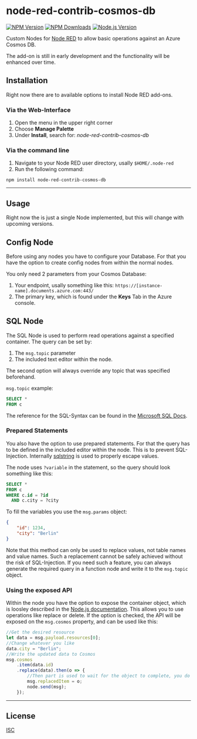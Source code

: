 # node-red-contrib-cosmos-db

[![NPM Version][npm-version-image]][npm-url]
[![NPM Downloads][npm-downloads-image]][npm-url]
[![Node.js Version][node-image]][node-url]

Custom Nodes for [Node RED](https://nodered.org) to allow basic operations
against an Azure Cosmos DB.

The add-on is still in early development and the functionality will be enhanced
over time.

## Installation

Right now there are to available options to install Node RED add-ons.

### Via the Web-Interface

1. Open the menu in the upper right corner
2. Choose **Manage Palette**
3. Under **Install**, search for: *node-red-contrib-cosmos-db*

### Via the command line

1. Navigate to your Node RED user directory, usally `$HOME/.node-red`
2. Run the following command:

```shell
npm install node-red-contrib-cosmos-db
```

---

## Usage

Right now the is just a single Node implemented, but this will change with
upcoming versions.

## Config Node

Before using any nodes you have to configure your Database. For that you have
the option to create config nodes from within the normal nodes.

You only need 2 parameters from your Cosmos Database:

1. Your endpoint, usally something like this:
   `https://[instance-name].documents.azure.com:443/`
2. The primary key, which is found under the **Keys** Tab in the Azure console.

## SQL Node

The SQL Node is used to perform read operations against a specified container.
The query can be set by:

1. The `msg.topic` parameter
2. The included text editor within the node.

The second option will always override any topic that was specified beforehand.

`msg.topic` example:

```sql
SELECT *
FROM c
```

The reference for the SQL-Syntax can be found in the [Microsoft SQL
Docs][microsoft-cosmos-sql-docs].

### Prepared Statements

You also have the option to use prepared statements. For that the query has to
be defined in the included editor within the node. This is to prevent
SQL-Injection. Internally [sqlstring][sqlstring-npmjs] is used to properly escape values.

The node uses `?variable` in the statement, so the query should look something like this:

```sql
SELECT *
FROM c
WHERE c.id = ?id
  AND c.city = ?city
```

To fill the variables you use the `msg.params` object:

```json
{
    "id": 1234,
    "city": "Berlin"
}
```

Note that this method can only be used to replace values, not table names and value names. Such a replacement cannot be safely achieved without the risk of SQL-Injection. If you need such a feature, you can always generate the required query in a function node and write it to the `msg.topic` object.

### Using the exposed API

Within the node you have the option to expose the container object, which is loosley described in the [Node.js documentation][microsoft-cosmos-node-js-docs]. This allows you to use operations like replace or delete. If the option is checked, the API will be exposed on the `msg.cosmos` property, and can be used like this:

```js
//Get the desired resource
let data = msg.payload.resources[0];
//Change whatever you like
data.city = "Berlin";
//Write the updated data to Cosmos
msg.cosmos
    .item(data.id)
    .replace(data).then(o => {
        //Then part is used to wait for the object to complete, you do not have to do this.
        msg.replacedItem = o;
        node.send(msg);
    });
```

---

## License

[ISC](LICENSE)

[npm-version-image]: https://img.shields.io/npm/v/node-red-contrib-cosmos-db.svg
[npm-downloads-image]: https://img.shields.io/npm/dm/node-red-contrib-cosmos-db.svg
[npm-url]: https://npmjs.org/package/node-red-contrib-cosmos-db
[node-image]: https://img.shields.io/node/v/node-red-contrib-cosmos-db.svg
[node-url]: https://nodejs.org/en/download
[microsoft-cosmos-sql-docs]: https://docs.microsoft.com/azure/cosmos-db/sql-query-getting-started
[microsoft-cosmos-node-js-docs]: https://docs.microsoft.com/de-de/azure/cosmos-db/sql-api-sdk-node
[sqlstring-npmjs]: https://www.npmjs.com/package/sqlstring
